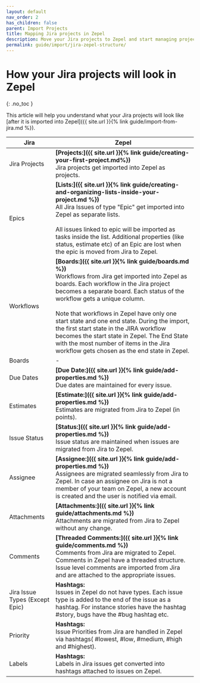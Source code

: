```yaml
---
layout: default
nav_order: 2
has_children: false
parent: Import Projects
title: Mapping Jira projects in Zepel
description: Move your Jira projects to Zepel and start managing projects with ease.
permalink: guide/import/jira-zepel-structure/
---
```

# How your Jira projects will look in Zepel
{: .no_toc }

This article will help you understand what your Jira projects will look like [after it is imported into Zepel]({{ site.url }}{% link guide/import-from-jira.md %}).

| <center>Jira</center>      | <center>Zepel</center>          |
|:-------------|:------------------|
| Jira Projects | **[Projects:]({{ site.url }}{% link guide/creating-your-first-project.md%})** <br>Jira projects get imported into Zepel as projects. |
| Epics | **[Lists:]({{ site.url }}{% link guide/creating-and-organizing-lists-inside-your-project.md %})** <br>All Jira Issues of type "Epic" get imported into Zepel as separate lists. <br><br>All issues linked to epic will be imported as tasks inside the list. Additional properties (like status, estimate etc) of an Epic are lost when the epic is moved from Jira to Zepel.|
| Workflows | **[Boards:]({{ site.url }}{% link guide/boards.md %})** <br>Workflows from Jira get imported into Zepel as boards. Each workflow in the Jira project becomes a separate board. Each status of the workflow gets a unique column. <br><br>Note that workflows in Zepel have only one start state and one end state. During the import, the first start state in the JIRA workflow becomes the start state in Zepel. The End State with the most number of items in the Jira workflow gets chosen as the end state in Zepel.      |
| Boards | - |
| Due Dates | **[Due Date:]({{ site.url }}{% link guide/add-properties.md %})** <br>Due dates are maintained for every issue.      |
| Estimates | **[Estimate:]({{ site.url }}{% link guide/add-properties.md %})** <br>Estimates are migrated from Jira to Zepel (in points).       |
| Issue Status | **[Status:]({{ site.url }}{% link guide/add-properties.md %})** <br>Issue status are maintained when issues are migrated from Jira to Zepel.      |
| Assignee | **[Assignee:]({{ site.url }}{% link guide/add-properties.md %})** <br>Assignees are migrated seamlessly from Jira to Zepel. In case an assignee on Jira is not a member of your team on Zepel, a new account is created and the user is notified via email.      |
| Attachments | **[Attachments:]({{ site.url }}{% link guide/attachments.md %})** <br>Attachments are migrated from Jira to Zepel without any change.|
| Comments | **[Threaded Comments:]({{ site.url }}{% link guide/comments.md %})** <br>Comments from Jira are migrated to Zepel. Comments in Zepel have a threaded structure. Issue level comments are imported from Jira and are attached to the appropriate issues.|
| Jira Issue Types (Except Epic) | **Hashtags:**<br> Issues in Zepel do not have types. Each issue type is added to the end of the issue as a hashtag. For instance stories have the hashtag #story, bugs have the #bug hashtag etc.       |
| Priority | **Hashtags:**<br> Issue Priorities from Jira are handled in Zepel via hashtags( #lowest, #low, #medium, #high and #highest). |
| Labels | **Hashtags:**<br> Labels in Jira issues get converted into hashtags attached to issues on Zepel.      |